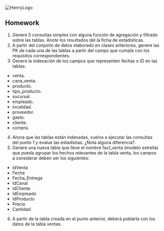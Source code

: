 ![HenryLogo](https://d31uz8lwfmyn8g.cloudfront.net/Assets/logo-henry-white-lg.png)

## Homework

1. Genere 5 consultas simples con alguna función de agregación y filtrado sobre las tablas. Anote los resultados del la ficha de estadísticas.
2. A partir del conjunto de datos elaborado en clases anteriores, genere las PK de cada una de las tablas a partir del campo que cumpla con los requisitos correspondientes.
3. Genere la indexación de los campos que representen fechas o ID en las tablas:
- venta.
- cana_venta.
- producto.
- tipo_producto.
- sucursal.
- empleado.
- localidad.
- proveedor.
- gasto.
- cliente.
- compra.
4. Ahora que las tablas están indexadas, vuelva a ejecutar las consultas del punto 1 y evalue las estadístias. ¿Nota alguna diferencia?.
5. Genere una nueva tabla que lleve el nombre fact_venta (modelo estrella) que pueda agrupar los hechos relevantes de la tabla venta, los campos a considerar deben ser los siguientes:

- IdVenta 
- Fecha
- Fecha_Entrega
- IdCanal
- IdCliente
- IdEmpleado
- IdProducto
- Precio
- Cantidad

6. A partir de la tabla creada en el punto anterior, deberá poblarla con los datos de la tabla ventas.